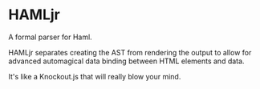 HAMLjr
======

A formal parser for Haml.

HAMLjr separates creating the AST from rendering the output to allow for
advanced automagical data binding between HTML elements and data.

It's like a Knockout.js that will really blow your mind.
